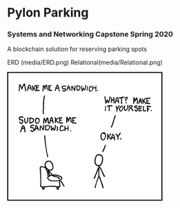 # Pylon Parking
### Systems and Networking Capstone Spring 2020

A blockchain solution for reserving parking spots

ERD (media/ERD.png)
Relational(media/Relational.png)

![Make me a sandwich](media/sandwich.png)
